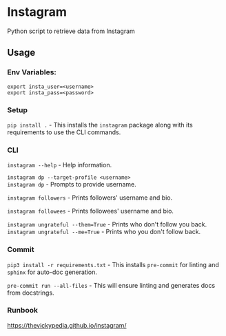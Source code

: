 # Instagram
Python script to retrieve data from Instagram

## Usage
### Env Variables:
```
export insta_user=<username>
export insta_pass=<password>
```
### Setup
`pip install .` - This installs the `instagram` package along with its requirements to use the CLI commands.

### CLI
`instagram --help` - Help information.

`instagram dp --target-profile <username>`
<br>
`instagram dp` - Prompts to provide username.

`instagram followers` - Prints followers' username and bio.

`instagram followees` - Prints followees' username and bio.

`instagram ungrateful --them=True` - Prints who don't follow you back.
<br>
`instagram ungrateful --me=True` - Prints who you don't follow back.

### Commit
`pip3 install -r requirements.txt` - This installs `pre-commit` for linting and `sphinx` for auto-doc generation.

`pre-commit run --all-files` - This will ensure linting and generates docs from docstrings.

### Runbook
https://thevickypedia.github.io/instagram/

<!--
## Replicate auto generation of pages
`pip3 install sphinx`<br>
`cd doc_generator`<br>
`sphinx-quickstart`<br>
### Addition to index.rst
```reStructuredText
.. automodule:: instagram.ig_connector
   :members:
   :undoc-members:
```
### Modifications to conf.py
- Insert and append file path for entry point script and libraries.
```python
import os
import sys
from pathlib import Path
sys.path.insert(0, os.path.abspath('../..'))
sys.path.append(f'{Path(__file__).parent.parent}/venv/lib/python3.8/site-packages')
```
- Extensions to auto-generate doc_generator.
```python
extensions = [
    'sphinx.ext.napoleon',  # certain styles of doc strings
    'sphinx.ext.autodoc'  # generates from doc strings
]
```
- HTML theme output
```
# https://www.sphinx-doc.org/en/master/usage/theming.html#builtin-themes
html_theme = 'agogo'
```

<details>
<sumary>gen_docs.sh</sumary>

```bash
#!/usr/bin/env bash
# set -e stops the execution of a script if a command or pipeline has an error.<br>
# This is the opposite of the default shell behaviour, which is to ignore errors in scripts.
set -e
rm -rf docs
mkdir docs
shopt -s dotglob nullglob  # https://www.gnu.org/software/bash/manual/bash.html#The-Shopt-Builtin
cd doc_generator && make html && mv _build/html/* ../docs
touch ../docs/.nojekyll
git add ../docs
```

</details>

-->
